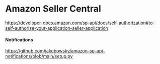 # Amazon Seller Central

https://developer-docs.amazon.com/sp-api/docs/self-authorization#to-self-authorize-your-application-seller-application

#### Notifications
https://github.com/jakobowsky/amazon-sp-api-notifications/blob/main/setup.py

#### 

